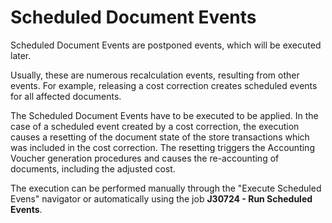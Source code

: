 # Scheduled Document Events
Scheduled Document Events are postponed events, which will be executed later.
 
Usually, these are numerous recalculation events, resulting from other events. For example, releasing a cost correction creates scheduled events for all affected documents. 
 
The Scheduled Document Events have to be executed to be applied. In the case of a scheduled event created by a cost correction, the execution causes a resetting of the document state of the store transactions which was included in the cost correction. The resetting triggers the Accounting Voucher generation procedures and causes the re-accounting of documents, including the adjusted cost.
 
The execution can be performed manually through the "Execute Scheduled Evens" navigator or automatically using the job **J30724 - Run Scheduled Events**. 

